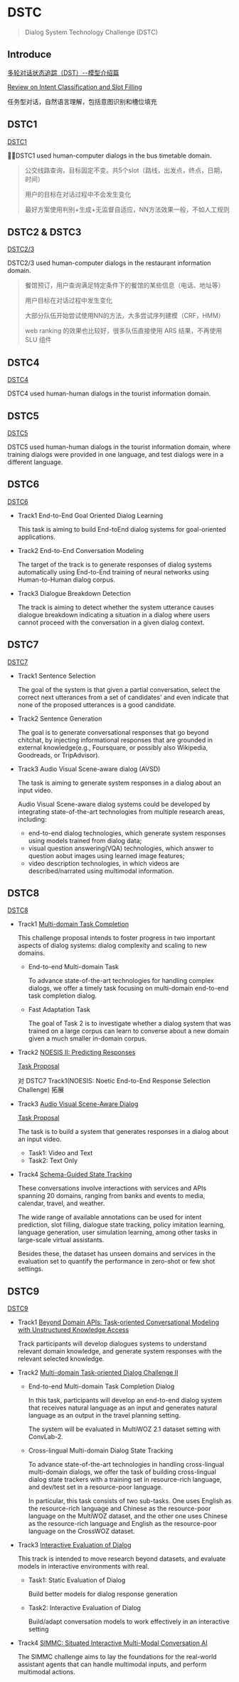# DSTC

> Dialog System Technology Challenge (DSTC)



## Introduce

[多轮对话状态追踪（DST）--模型介绍篇](https://zhuanlan.zhihu.com/p/40988001)

[Review on Intent Classification and Slot Filling](https://sara-hy.github.io/2018/11/02/intent_slot/)

任务型对话，自然语言理解，包括意图识别和槽位填充



## DSTC1

[DSTC1](https://www.microsoft.com/en-us/research/event/dialog-state-tracking-challenge/#!dstc1-information)

DSTC1 used human-computer dialogs in the bus timetable domain.



> 公交线路查询，目标固定不变。共5个slot（路线，出发点，终点，日期，时间）
>
> 用户的目标在对话过程中不会发生变化
>
> 最好方案使用判别+生成+无监督自适应，NN方法效果一般，不如人工规则



## DSTC2 & DSTC3

[DSTC2/3](http://camdial.org/~mh521/dstc/)

DSTC2/3 used human-computer dialogs in the restaurant information domain.



> 餐馆预订，用户查询满足特定条件下的餐馆的某些信息（电话、地址等）
>
> 用户目标在对话过程中发生变化
>
> 大部分队伍开始尝试使用NN的方法，大多尝试序列建模（CRF，HMM）
>
> web ranking 的效果也比较好，很多队伍直接使用 ARS 结果，不再使用 SLU 组件



## DSTC4

[DSTC4](http://www.colips.org/workshop/dstc4/)

DSTC4 used human-human dialogs in the tourist information domain.



## DSTC5

[DSTC5](http://workshop.colips.org/dstc5/tasks.html)

DSTC5 used human-human dialogs in the tourist information domain, where training dialogs were provided in one language, and test dialogs were in a different language.



## DSTC6

[DSTC6](http://workshop.colips.org/dstc6)

- Track1 End-to-End Goal Oriented Dialog Learning

  This task is aiming to build End-toEnd dialog systems for goal-oriented applications.



- Track2 End-to-End Conversation Modeling

  The target of the track is to generate responses of dialog systems automatically using End-to-End training of neural networks using Human-to-Human dialog corpus.



- Track3 Dialogue Breakdown Detection

  The track is aiming to detect whether the system utterance causes dialogue breakdown indicating a situation in a dialog where users cannot proceed with the conversation in a given dialog context.



## DSTC7

[DSTC7](http://workshop.colips.org/dstc7/call.html)

- Track1 Sentence Selection

  The goal of the system is that given a partial conversation, select the correct next utterances from a set of candidates' and even indicate that none of the proposed utterances is a good candidate.



- Track2 Sentence Generation

  The goal is to generate conversational responses that go beyond chitchat, by injecting informational responses that are grounded in external knowledge(e.g., Foursquare, or possibly also Wikipedia, Goodreads, or TripAdvisor).



- Track3  Audio Visual Scene-aware dialog (AVSD)

  The task is aiming to generate system responses in a dialog about an input video.

  Audio Visual Scene-aware dialog systems could be developed by integrating state-of-the-art technologies from multiple research areas, including: 

  - end-to-end dialog technologies, which generate system responses using models trained from dialog data; 
  - visual question answering(VQA) technologies, which answer to question aobut images using learned image features; 
  - video description technologies, in which videos are described/narrated using multimodal information.



## DSTC8

[DSTC8](https://sites.google.com/dstc.community/dstc8/tracks)

- Track1 [Multi-domain Task Completion](https://www.microsoft.com/en-us/research/project/multi-domain-task-completion-dialog-challenge/)

  This challenge proposal intends to foster progress in two important aspects of dialog    systems: dialog complexity and scaling to new domains.

  - End-to-end Multi-domain Task

    To advance state-of-the-art technologies for handling complex dialogs, we offer a timely task focusing on multi-domain end-to-end task completion dialog.

  

  - Fast Adaptation Task

    The goal of Task 2 is to investigate whether a dialog system that was trained on a large corpus can learn to converse about a new domain given a much smaller in-domain corpus.



- Track2 [NOESIS II: Predicting Responses](https://github.com/dstc8-track2/NOESIS-II/)

  [Task Proposal](https://drive.google.com/file/d/1rCCRsuZ7rq2KGEnT-pBCF6WS47yEsIJA/view)

  对 DSTC7 Track1(NOESIS: Noetic End-to-End Response Selection Challenge) 拓展



- Track3 [Audio Visual Scene-Aware Dialog](https://github.com/dialogtekgeek/DSTC8-AVSD)

  [Task Proposal](https://drive.google.com/file/d/12h9M7zn-o7jtmHHqHQem66i2UEtS85Op/view)

  The task is to build a system that generates responses in a dialog about an input video.

  - Task1: Video and Text
  - Task2: Text Only



- Track4 [Schema-Guided State Tracking](https://github.com/google-research-datasets/dstc8-schema-guided-dialogue)

  These conversations involve interactions with services and APIs spanning 20 domains, ranging from banks and events to media, calendar, travel, and weather.

  The wide range of available annotations can be used for intent prediction, slot filling, dialogue state tracking, policy imitation learning, language generation, user simulation learning, among other tasks in large-scale virtual assistants.

  Besides these, the dataset has unseen domains and services in the evaluation set to quantify the performance in zero-shot or few shot settings.



## DSTC9

[DSTC9](https://sites.google.com/dstc.community/dstc9/tracks)

- Track1 [Beyond Domain APIs: Task-oriented Conversational Modeling with Unstructured Knowledge Access](https://github.com/alexa/alexa-with-dstc9-track1-dataset)

  Track participants will develop dialogues systems to understand relevant domain knowledge, and generate system responses with the relevant selected knowledge.



- Track2 [Multi-domain Task-oriented Dialog Challenge II](https://www.microsoft.com/en-us/research/project/multi-domain-task-completion-dialog-challenge-ii/)

  - End-to-end Multi-domain Task Completion Dialog

    In this task, participants will develop an end-to-end dialog system that receives natural language as an input and generates natural language as an output in the travel planning setting.

    The system will be evaluated in MultiWOZ 2.1 dataset setting with ConvLab-2.

  

  - Cross-lingual Multi-domain Dialog State Tracking

    To advance state-of-the-art technologies in handling cross-lingual multi-domain dialogs, we offer the task of building cross-lingual dialog state trackers with a training set in resource-rich language, and dev/test set in a resource-poor language.

    In particular, this task consists of two sub-tasks. One uses English as the resource-rich language and Chinese as the resource-poor language on the MultiWOZ dataset, and the other one uses Chinese as the resource-rich language and English as the resource-poor language on the CrossWOZ dataset.



- Track3 [Interactive Evaluation of Dialog](http://dialog.speech.cs.cmu.edu:8003/)

  This track is intended to move research beyond datasets, and evaluate models in interactive environments with real.

  - Task1: Static Evaluation of Dialog

    Build better models for dialog response generation

  - Task2: Interactive Evaluation of Dialog

    Build/adapt conversation models to work effectively in an interactive setting



- Track4 [SIMMC: Situated Interactive Multi-Modal Conversation AI](https://github.com/facebookresearch/simmc)

  The SIMMC challenge aims to lay the foundations for the real-world assistant agents that can handle multimodal inputs, and perform multimodal actions.

